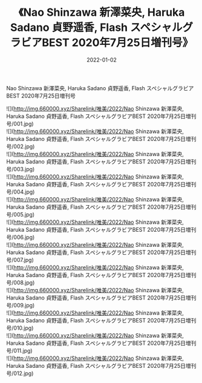 ﻿---
layout: post
title:  《Nao Shinzawa 新澤菜央, Haruka Sadano 貞野遥香, Flash スペシャルグラビアBEST 2020年7月25日増刊号》
date:   2022-01-02
img: http://img.660000.xyz/Sharelink/唯美/2022/Nao Shinzawa 新澤菜央, Haruka Sadano 貞野遥香, Flash スペシャルグラビアBEST 2020年7月25日増刊号/000.jpg
categories: [美女, 清纯, 唯美]
---

Nao Shinzawa 新澤菜央, Haruka Sadano 貞野遥香, Flash スペシャルグラビアBEST 2020年7月25日増刊号

  ![](http://img.660000.xyz/Sharelink/唯美/2022/Nao Shinzawa 新澤菜央, Haruka Sadano 貞野遥香, Flash スペシャルグラビアBEST 2020年7月25日増刊号/001.jpg) <br> ![](http://img.660000.xyz/Sharelink/唯美/2022/Nao Shinzawa 新澤菜央, Haruka Sadano 貞野遥香, Flash スペシャルグラビアBEST 2020年7月25日増刊号/002.jpg) <br> ![](http://img.660000.xyz/Sharelink/唯美/2022/Nao Shinzawa 新澤菜央, Haruka Sadano 貞野遥香, Flash スペシャルグラビアBEST 2020年7月25日増刊号/003.jpg) <br> ![](http://img.660000.xyz/Sharelink/唯美/2022/Nao Shinzawa 新澤菜央, Haruka Sadano 貞野遥香, Flash スペシャルグラビアBEST 2020年7月25日増刊号/004.jpg) <br> ![](http://img.660000.xyz/Sharelink/唯美/2022/Nao Shinzawa 新澤菜央, Haruka Sadano 貞野遥香, Flash スペシャルグラビアBEST 2020年7月25日増刊号/005.jpg) <br> ![](http://img.660000.xyz/Sharelink/唯美/2022/Nao Shinzawa 新澤菜央, Haruka Sadano 貞野遥香, Flash スペシャルグラビアBEST 2020年7月25日増刊号/006.jpg) <br> ![](http://img.660000.xyz/Sharelink/唯美/2022/Nao Shinzawa 新澤菜央, Haruka Sadano 貞野遥香, Flash スペシャルグラビアBEST 2020年7月25日増刊号/007.jpg) <br> ![](http://img.660000.xyz/Sharelink/唯美/2022/Nao Shinzawa 新澤菜央, Haruka Sadano 貞野遥香, Flash スペシャルグラビアBEST 2020年7月25日増刊号/008.jpg) <br> ![](http://img.660000.xyz/Sharelink/唯美/2022/Nao Shinzawa 新澤菜央, Haruka Sadano 貞野遥香, Flash スペシャルグラビアBEST 2020年7月25日増刊号/009.jpg) <br> ![](http://img.660000.xyz/Sharelink/唯美/2022/Nao Shinzawa 新澤菜央, Haruka Sadano 貞野遥香, Flash スペシャルグラビアBEST 2020年7月25日増刊号/010.jpg) <br> ![](http://img.660000.xyz/Sharelink/唯美/2022/Nao Shinzawa 新澤菜央, Haruka Sadano 貞野遥香, Flash スペシャルグラビアBEST 2020年7月25日増刊号/011.jpg) <br> ![](http://img.660000.xyz/Sharelink/唯美/2022/Nao Shinzawa 新澤菜央, Haruka Sadano 貞野遥香, Flash スペシャルグラビアBEST 2020年7月25日増刊号/012.jpg) <br>